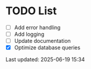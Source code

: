 # TODO List

- [ ] Add error handling
- [ ] Add logging
- [ ] Update documentation
- [x] Optimize database queries

Last updated: 2025-06-19 15:34
